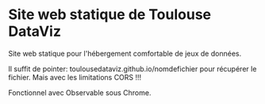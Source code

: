 # Site web statique de Toulouse DataViz
Site web statique pour l'hébergement comfortable de jeux de données.

Il suffit de pointer: toulousedataviz.github.io/nomdefichier pour récupérer le fichier. 
Mais avec les limitations CORS !!!

Fonctionnel avec Observable sous Chrome.

